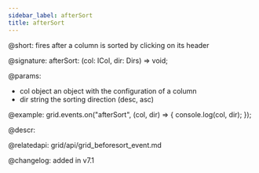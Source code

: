 ```yaml
---
sidebar_label: afterSort
title: afterSort
--- 
```


@short: fires after a column is sorted by clicking on its header

@signature: afterSort: (col: ICol, dir: Dirs) => void;

@params:
- col	object	an object with the configuration of a column
- dir   string  the sorting direction (desc, asc)



@example:
grid.events.on("afterSort", (col, dir) => {
	console.log(col, dir);
});



@descr:


@relatedapi: grid/api/grid_beforesort_event.md

@changelog: added in v7.1